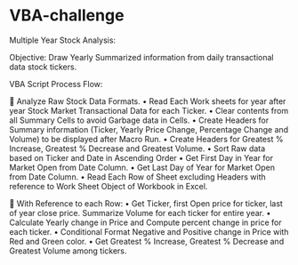 # VBA-challenge
Multiple Year Stock Analysis:

Objective: Draw Yearly Summarized information from daily transactional data stock tickers.

VBA Script Process Flow:

	Analyze Raw Stock Data Formats. 
•	Read Each Work sheets for year after year Stock Market Transactional Data for each Ticker.
•	Clear contents from all Summary Cells to avoid Garbage data in Cells.
•	Create Headers for Summary information (Ticker, Yearly Price Change, Percentage Change and Volume) to be displayed after Macro Run.
•	Create Headers for Greatest % Increase, Greatest % Decrease and Greatest Volume.
•	Sort Raw data based on Ticker and Date in Ascending Order
•	Get First Day in Year for Market Open from Date Column.
•	Get Last Day of Year for Market Open from Date Column.
•	Read Each Row of Sheet excluding Headers with reference to Work Sheet Object of Workbook in Excel.

	With Reference to each Row:
•	Get Ticker, first Open price for ticker, last of year close price. Summarize Volume for each ticker for entire year.
•	Calculate Yearly change in Price and Compute percent change in price for each ticker.
•	Conditional Format Negative and Positive change in Price with Red and Green color. 
•	Get Greatest % Increase, Greatest % Decrease and Greatest Volume among tickers.



